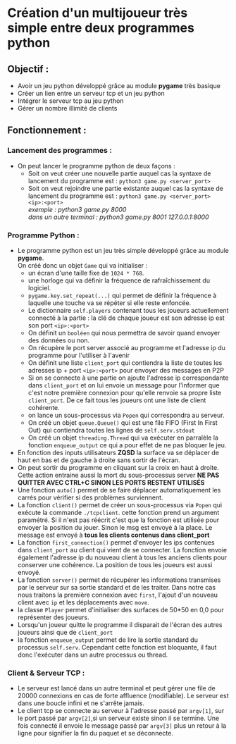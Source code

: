 # Création d'un multijoueur très simple entre deux programmes python

## Objectif :

- Avoir un jeu python développé grâce au module **pygame** très basique
- Créer un lien entre un serveur tcp et un jeu python
- Intégrer le serveur tcp au jeu python
- Gérer un nombre illimité de clients

## Fonctionnement :

### Lancement des programmes :

- On peut lancer le programme python de deux façons :
  - Soit on veut créer une nouvelle partie auquel cas la syntaxe de lancement du programme est : `python3 game.py <server_port>`
  - Soit on veut rejoindre une partie existante auquel cas la syntaxe de lancement du programme est : `python3 game.py <server_port> <ip>:<port>`
    <br>_exemple : python3 game.py 8000 <br> dans un autre terminal : python3 game.py 8001 127.0.0.1:8000_

### Programme Python :

- Le programme python est un jeu très simple développé grâce au module **pygame**.
  <br>On créé donc un objet `Game` qui va initialiser :
  - un écran d'une taille fixe de `1024 * 768`.
  - une horloge qui va définir la fréquence de rafraîchissement du logiciel.
  - `pygame.key.set_repeat(...)` qui permet de définir la fréquence à laquelle une touche va se répéter si elle reste enfoncée.
  - Le dictionnaire `self.players` contenant tous les joueurs actuellement connecté à la partie : la clé de chaque joueur est son adresse ip est son port `<ip>:<port>`
  - On définit un `booléen` qui nous permettra de savoir quand envoyer des données ou non.
  - On récupère le port server associé au programme et l'adresse ip du programme pour l'utiliser à l'avenir
  - On définit une liste `client_port` qui contiendra la liste de toutes les adresses ip + port `<ip>:<port>` pour envoyer des messages en P2P
  - Si on se connecte à une partie on ajoute l'adresse ip correspondante dans `client_port` et on lui envoie un message pour l'informer que c'est notre première connexion pour qu'elle renvoie sa propre liste `client_port`. De ce fait tous les joueurs ont une liste de client cohérente.
  - on lance un sous-processus via `Popen` qui correspondra au serveur.
  - On créé un objet `queue.Queue()` qui est une file FIFO (First In First Out) qui contiendra toutes les lignes de `self.serv.stdout`
  - On créé un objet `threading.Thread` qui va exécuter en parralèle la fonction `enqueue_output` ce qui a pour effet de ne pas bloquer le jeu.
- En fonction des inputs utilisateurs **ZQSD** la surface va se déplacer de haut en bas et de gauche à droite sans sortir de l'écran.
- On peut sortir du programme en cliquant sur la croix en haut à droite. Cette action entraine aussi la mort du sous-processus server **NE PAS QUITTER AVEC CTRL+C SINON LES PORTS RESTENT UTILISÉS**
- Une fonction `auto()` permet de se faire déplacer automatiquement les carrés pour vérifier si des problèmes surviennent.
- La fonction `client()` permet de créer un sous-processus via `Popen` qui exécute la commande `./tcpclient`. cette fonction prend un argument paramétré. Si il n'est pas réécrit c'est que la fonction est utilisée pour envoyer la position du jouer. Sinon le msg est envoyé à la place. Le message est envoyé à **tous les clients contenus dans client_port**
- La fonction `first_connection()` permet d'envoyer les ips contenues dans `client_port` au client qui vient de se connecter. La fonction envoie également l'adresse ip du nouveau client à tous les anciens clients pour conserver une cohérence. La position de tous les joueurs est aussi envoyé.
- La fonction `server()` permet de récupérer les informations transmises par le serveur sur sa sortie standard et de les traiter. Dans notre cas nous traitons la première connexion avec `first`, l'ajout d'un nouveau client avec `ip` et les déplacements avec `move`.
- la classe `Player` permet d'initialiser des surfaces de 50\*50 en 0,0 pour représenter des joueurs.
- Lorsqu'un joueur quitte le programme il disparait de l'écran des autres joueurs ainsi que de `client_port`
- la fonction `enqueue_output` permet de lire la sortie standard du processus `self.serv`. Cependant cette fonction est bloquante, il faut donc l'exécuter dans un autre processus ou thread.

### Client & Serveur TCP :

- Le serveur est lancé dans un autre terminal et peut gérer une file de 20000 connexions en cas de forte affluence (modifiable). Le serveur est dans une boucle infini et ne s'arrête jamais.
- Le client tcp se connecte au serveur à l'adresse passé par `argv[1]`, sur le port passé par `argv[2]`,si un serveur existe sinon il se termine. Une fois connecté il envoie le message passé par `argv[3]` plus un retour à la ligne pour signifier la fin du paquet et se déconnecte.
